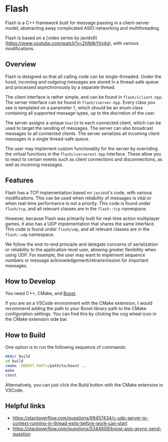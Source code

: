 # Flash

Flash is a C++ framework built for message passing in a
client-server model, abstracting away complicated
ASIO networking and multithreading.

Flash is based on a [video series by javidx9]
(https://www.youtube.com/watch?v=2hNdkYInj4g), with
various modifications.

## Overview

Flash is designed so that all calling code can be
single-threaded. Under the hood, incoming and outgoing
messages are stored in a thread-safe queue and processed
asynchronously by a separate thread.

The client interface is rather simple, and can be found
in `flash/iclient.hpp`. The server interface can be found
in `flash/iserver.hpp`. Every class you see is templated
on a parameter `T`, which should be an enum class containing
all supported message types, up to the discretion of the user.

The server assigns a unique `UserId` to each connected
client, which can be used to target the sending of messages.
The server can also broadcast messages to all connected clients.
The server serializes all incoming client messages in
a single thread-safe queue.

The user may implement custom functionality for the server
by overriding the virtual functions in the `flash/iserverext.hpp`
interface. These allow you to react to certain events such as
client connections and disconnections, as well as incoming
messages.

## Features

Flash has a TCP implementation based on `javidx9`'s code,
with various modificaitons. This can be used when reliability
of messages is vital or when real-time performance is not
a priority. This code is found under `flash/tcp`,
and all relevant classes are in the `flash::tcp` namespace.

However, because Flash was primarily built for real-time
action multiplayer games, it also has a UDP implementation
that shares the same interface. This code is found under
`flash/udp`, and all relevant classes are in the `flash::udp`
namespace.

We follow the end-to-end principle and delegate concerns
of serialization or reliability to the application-level user,
allowing greater flexibility when using UDP.
For example, the user may want to implement
sequence numbers or message acknowledgement/retransmission
for important messages.

## How to Develop

You need C++, CMake, and [Boost](https://www.boost.org/).

If you are on a VSCode environment with the CMake extension,
I would recommend adding the path to your Boost library path
to the CMake configuration settings. You can find this by
clicking the cog wheel icon in the CMake extension side bar.

## How to Build

One option is to run the following sequence of commands:

```bash
mkdir build
cd build
cmake -DBOOST_ROOT=/path/to/boost ..
make
ctest
```

Alternatively, you can just click the Build button with
the CMake extension in VSCode.

## Helpful links

* https://stackoverflow.com/questions/69457434/c-udp-server-io-context-running-in-thread-exits-before-work-can-start
* https://stackoverflow.com/questions/5344809/boost-asio-async-send-question
